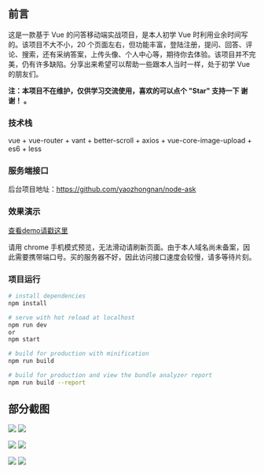 ## 前言

这是一款基于 Vue 的问答移动端实战项目，是本人初学 Vue 时利用业余时间写的。该项目不大不小，20 个页面左右，但功能丰富，登陆注册，提问、回答、评论、搜索，还有采纳答案，上传头像、个人中心等，期待你去体验。该项目并不完美，仍有许多缺陷。分享出来希望可以帮助一些跟本人当时一样，处于初学 Vue 的朋友们。

**注：本项目不在维护，仅供学习交流使用，喜欢的可以点个 "Star" 支持一下 谢谢！ 。**

### 技术栈

vue + vue-router + vant + better-scroll + axios + vue-core-image-upload + es6 + less

### 服务端接口

后台项目地址：https://github.com/yaozhongnan/node-ask

### 效果演示

[查看demo请戳这里](http://www.mohenc.top:8080)

请用 chrome 手机模式预览，无法滑动请刷新页面。由于本人域名尚未备案，因此需要携带端口号。买的服务器不好，因此访问接口速度会较慢，请多等待片刻。

### 项目运行

```bash
# install dependencies
npm install

# serve with hot reload at localhost
npm run dev 
or
npm start

# build for production with minification
npm run build

# build for production and view the bundle analyzer report
npm run build --report
```

## 部分截图

![](https://raw.githubusercontent.com/yaozhongnan/Mohen_AskAppClient/master/screenshot/home.png) ![](https://raw.githubusercontent.com/yaozhongnan/Mohen_AskAppClient/master/screenshot/register.png)

![](https://raw.githubusercontent.com/yaozhongnan/Mohen_AskAppClient/master/screenshot/my.png) ![](https://raw.githubusercontent.com/yaozhongnan/Mohen_AskAppClient/master/screenshot/data.png)

![](https://raw.githubusercontent.com/yaozhongnan/Mohen_AskAppClient/master/screenshot/ask.png) ![](https://raw.githubusercontent.com/yaozhongnan/Mohen_AskAppClient/master/screenshot/search.png)

